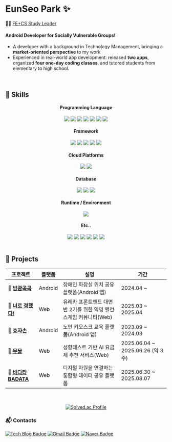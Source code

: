 # EunSeo Park ✨
🧑‍💻 [FE+CS Study Leader](https://admitted-seat-34f.notion.site/FE-CS-255672106a20802c94d8ffe16ef84184?source=copy_link)
#### Android Developer for Socially Vulnerable Groups!
- A developer with a background in Technology Management, bringing a <b> market-oriented perspective </b> to my work
- Experienced in real-world app development: released **two apps**, organized **four one-day coding classes**, and tutored students from elementary to high school.

<br>

## 🔧 Skills
<div align="center">
  <h4>Programming Language</h4>
  <div>
    <img src="https://img.shields.io/badge/kotlin-0095D5?style=for-the-badge&logo=kotlin&logoColor=white">
    <img src="https://img.shields.io/badge/javascript-F7DF1E?style=for-the-badge&logo=javascript&logoColor=white">
    <img src="https://img.shields.io/badge/typescript-3178C6?style=for-the-badge&logo=typescript&logoColor=white">
    <img src="https://img.shields.io/badge/dart-0175C2?style=for-the-badge&logo=dart&logoColor=white">
    <img src="https://img.shields.io/badge/java-FF0000?style=for-the-badge&logo=java&logoColor=white">
    <img src="https://img.shields.io/badge/c%2B%2B-00599C?style=for-the-badge&logo=c%2B%2B&logoColor=white">
    <img src="https://img.shields.io/badge/python-3776AB?style=for-the-badge&logo=python&logoColor=white">
  </div>

  <h4>Framework</h4>
  <div>
    <img src="https://img.shields.io/badge/next.js-000000?style=for-the-badge&logo=nextdotjs&logoColor=white">
    <img src="https://img.shields.io/badge/react-61DAFB?style=for-the-badge&logo=react&logoColor=black">
    <img src="https://img.shields.io/badge/express.js-000000?style=for-the-badge&logo=express&logoColor=white">
    <img src="https://img.shields.io/badge/springboot-6DB33F?style=for-the-badge&logo=springboot&logoColor=white">
    <img src="https://img.shields.io/badge/flutter-02569B?style=for-the-badge&logo=flutter&logoColor=white">
  </div>

  <h4>Cloud Platforms</h4>
  <div>
    <img src="https://img.shields.io/badge/vercel-000000?style=for-the-badge&logo=vercel&logoColor=white">
    <img src="https://img.shields.io/badge/firebase-FFCA28?style=for-the-badge&logo=firebase&logoColor=white">
  </div>

  <h4>Database</h4>
  <div>
    <img src="https://img.shields.io/badge/mysql-4479A1?style=for-the-badge&logo=mysql&logoColor=white">
    <img src="https://img.shields.io/badge/mariaDB-003545?style=for-the-badge&logo=mariaDB&logoColor=white">
    <img src="https://img.shields.io/badge/firebase-FFCA28?style=for-the-badge&logo=firebase&logoColor=white">
  </div>

  <h4>Runtime / Environment</h4>
  <div>
    <img src="https://img.shields.io/badge/node.js-339933?style=for-the-badge&logo=nodedotjs&logoColor=white">
  </div>

  <h4>Etc..</h4>
  <div>
    <img src="https://img.shields.io/badge/Postman-FF6C37?style=for-the-badge&logo=postman&logoColor=white">
    <img src="https://img.shields.io/badge/Figma-F24E1E?style=for-the-badge&logo=figma&logoColor=white">
    <img src="https://img.shields.io/badge/Notion-000000?style=for-the-badge&logo=notion&logoColor=white">
    <img src="https://img.shields.io/badge/Slack-4A154B?style=for-the-badge&logo=slack&logoColor=white">
    <img src="https://img.shields.io/badge/Unity-100000?style=for-the-badge&logo=unity&logoColor=white">
    <img src="https://img.shields.io/badge/IntelliJ_IDEA-000000?style=for-the-badge&logo=intellijidea&logoColor=white">
  </div>
</div>



<br>

## 🐔 Projects
| 프로젝트 | 플랫폼 | 설명 | 기간 |
|----------|--------|------|------|
| 🚻 [**방광곡곡**](https://github.com/arty0928/DisabledToilet_Android.git) | Android | 장애인 화장실 위치 공유 플랫폼(Android 앱) | 2024.04 ~ |
| 👊 [**너로 정했다!**](https://github.com/arty0928/Oh-no-its-me.git) | Web    | 유레카 프론트엔드 대면반 2기를 위한 익명 밸런스게임 커뮤니티(Web) | 2025.03 ~ 2025.04 |
| 👴 [**효자손**](https://github.com/arty0928/Dream_Android.git) | Android | 노인 키오스크 교육 플랫폼(Android 앱) | 2023.09 ~ 2024.03 |
| 🐙 [**무물**](https://github.com/arty0928/moo-mool) | Web | 성향테스트 기반 AI 요금제 추천 서비스(Web) | 2025.06.04 ~ 2025.06.26 (약 3주) |
| 🌊 [**바다타 BADATA**](https://github.com/Ureca-Final-Project-Team2/fe_badata) | Web | 디지털 자원을 연결하는 통합형 데이터 공유 플랫폼 | 2025.06.30 ~ 2025.08.07 |

<br/>
<br/>

<div align="center">
  <a href="https://solved.ac/arty0928/">
    <img src="http://mazassumnida.wtf/api/v2/generate_badge?boj=arty0928" alt="Solved.ac Profile">
  </a>
</div>

### :mailbox_with_mail: Contacts
[![Tech Blog Badge](http://img.shields.io/badge/-Tech%20blog-black?style=flat-square&logo=github&link=https://arty6848.tistory.com/)](https://arty6848.tistory.com/)
[![Gmail Badge](https://img.shields.io/badge/Gmail-d14836?style=flat-square&logo=Gmail&logoColor=white&link=mailto:arty0928@gmail.com)](mailto:arty0928@gmail.com)
[![Naver Badge](https://img.shields.io/badge/Naver-03C75A?style=flat-square&logo=Naver&logoColor=white&link=mailto:rlatngus1691@naver.com)](mailto:arty6848@naver.com)

</div>
